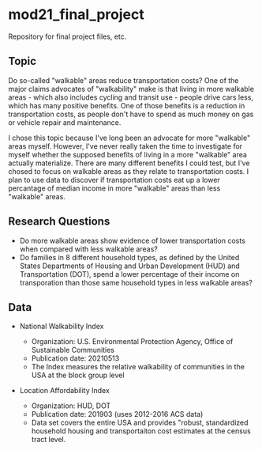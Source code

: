 # mod21_final_project
Repository for final project files, etc.

## Topic

Do so-called "walkable" areas reduce transportation costs? One of the major claims advocates of "walkability" make is that living in more walkable areas - which also includes cycling and transit use - people drive cars less, which has many positive benefits. One of those benefits is a reduction in transportation costs, as people don't have to spend as much money on gas or vehicle repair and maintenance.

I chose this topic because I've long been an advocate for more "walkable" areas myself. However, I've never really taken the time to investigate for myself whether the supposed benefits of living in a more "walkable" area actually materialize. There are many different benefits I could test, but I've chosed to focus on walkable areas as they relate to transportation costs. I plan to use data to discover if transportation costs eat up a lower percantage of median income in more "walkable" areas than less "walkable" areas.

## Research Questions

* Do more walkable areas show evidence of lower transportation costs when compared with less walkable areas?
* Do families in 8 different household types, as defined by the United States Departments of Housing and Urban Development (HUD) and Transportation (DOT), spend a lower percentage of their income on transporation than those same household types in less walkable areas?

## Data

* National Walkability Index
    * Organization: U.S. Environmental Protection Agency, Office of Sustainable Communities
    * Publication date: 20210513
    * The Index measures the relative walkability of communities in the USA at the block group level

* Location Affordability Index
    * Organization: HUD, DOT
    * Publication date: 201903 (uses 2012-2016 ACS data)
    * Data set covers the entire USA and provides "robust, standardized household housing and transportaiton cost estimates at the census tract level.